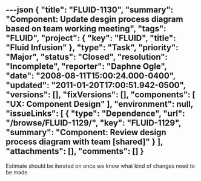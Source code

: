 ---json
{
  "title": "FLUID-1130",
  "summary": "Component:  Update desgin process diagram based on team working meeting",
  "tags": "FLUID",
  "project": {
    "key": "FLUID",
    "title": "Fluid Infusion"
  },
  "type": "Task",
  "priority": "Major",
  "status": "Closed",
  "resolution": "Incomplete",
  "reporter": "Daphne Ogle",
  "date": "2008-08-11T15:00:24.000-0400",
  "updated": "2011-01-20T17:00:51.942-0500",
  "versions": [],
  "fixVersions": [],
  "components": [
    "UX: Component Design"
  ],
  "environment": null,
  "issueLinks": [
    {
      "type": "Dependence",
      "url": "/browse/FLUID-1129/",
      "key": "FLUID-1129",
      "summary": "Component:  Review design process diagram with team  [shared]"
    }
  ],
  "attachments": [],
  "comments": []
}
---
Estimate should be iterated on once we know what kind of changes need to be made.

        